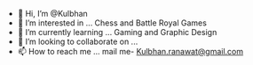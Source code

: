 - 👋 Hi, I’m @Kulbhan
- 👀 I’m interested in ... Chess and Battle Royal Games
- 🌱 I’m currently learning ... Gaming and Graphic Design
- 💞️ I’m looking to collaborate on ...
- 📫 How to reach me ... mail me- Kulbhan.ranawat@gmail.com

<!---
Kulbhan/Kulbhan is a ✨ special ✨ repository because its `README.md` (this file) appears on your GitHub profile.
You can click the Preview link to take a look at your changes.
--->
